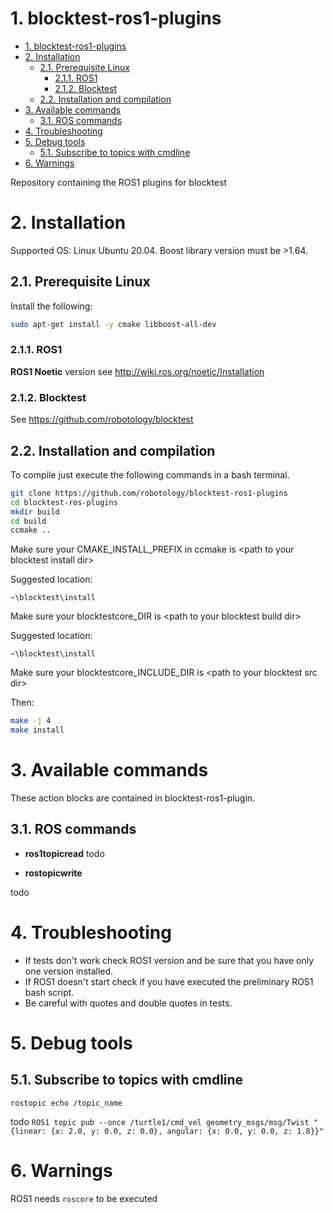 # 1. blocktest-ros1-plugins


- [1. blocktest-ros1-plugins](#1-blocktest-ros1-plugins)
- [2. Installation](#2-installation)
  - [2.1. Prerequisite Linux](#21-prerequisite-linux)
    - [2.1.1. ROS1](#211-ros1)
    - [2.1.2. Blocktest](#212-blocktest)
  - [2.2. Installation and compilation](#22-installation-and-compilation)
- [3. Available commands](#3-available-commands)
  - [3.1. ROS commands](#31-ros-commands)
- [4. Troubleshooting](#4-troubleshooting)
- [5. Debug tools](#5-debug-tools)
  - [5.1. Subscribe to topics with cmdline](#51-subscribe-to-topics-with-cmdline)
- [6. Warnings](#6-warnings)


Repository containing the ROS1 plugins for blocktest


# 2. Installation

Supported OS: Linux Ubuntu 20.04.
Boost library version must be >1.64.


## 2.1. Prerequisite Linux

Install the following:
```bash
sudo apt-get install -y cmake libboost-all-dev
```

### 2.1.1. ROS1
**ROS1 Noetic** version see http://wiki.ros.org/noetic/Installation

### 2.1.2. Blocktest
See https://github.com/robotology/blocktest


## 2.2. Installation and compilation

To compile just execute the following commands in a bash
terminal.
```bash
git clone https://github.com/robotology/blocktest-ros1-plugins     
cd blocktest-ros-plugins
mkdir build
cd build
ccmake ..
```
Make sure your CMAKE_INSTALL_PREFIX in ccmake is \<path to your blocktest install dir\>

Suggested location:
```
~\blocktest\install
```

Make sure your blocktestcore_DIR is \<path to your blocktest build dir\>

Suggested location:
```
~\blocktest\install
```

Make sure your blocktestcore_INCLUDE_DIR is \<path to your blocktest src dir\>



Then:

```bash
make -j 4
make install
```

# 3. Available commands
These action blocks are contained in blocktest-ros1-plugin.

## 3.1. ROS commands

-   **ros1topicread**
todo

-   **rostopicwrite**

todo


# 4. Troubleshooting

- If tests don't work check ROS1 version and be sure that you have only one version installed.
- If ROS1 doesn't start check if you have executed the preliminary ROS1 bash script.
- Be careful with quotes and double quotes in tests.

# 5. Debug tools

## 5.1. Subscribe to topics with cmdline

`rostopic echo /topic_name`

todo
`ROS1 topic pub --once /turtle1/cmd_vel geometry_msgs/msg/Twist "{linear: {x: 2.0, y: 0.0, z: 0.0}, angular: {x: 0.0, y: 0.0, z: 1.8}}"`

# 6. Warnings

ROS1 needs `roscore` to be executed